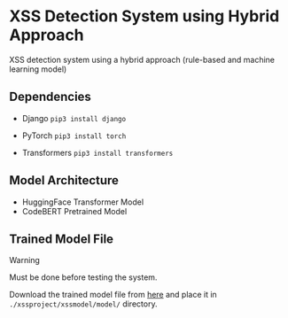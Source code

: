 # XSS Detection System using Hybrid Approach
XSS detection system using a hybrid approach (rule-based and machine learning model)

## Dependencies
- Django `pip3 install django`

- PyTorch `pip3 install torch`

- Transformers `pip3 install transformers`

## Model Architecture
- HuggingFace Transformer Model
- CodeBERT Pretrained Model

## Trained Model File
> [!WARNING]
> Must be done before testing the system.

Download the trained model file from [here](https://drive.google.com/file/d/1Rhb9ADKH7EGWnbkXcXsoDb3vtlgSuvY6 "Model File") and place it in `./xssproject/xssmodel/model/` directory.
